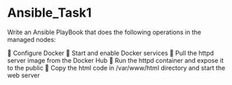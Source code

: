 # Ansible_Task1


Write an Ansible PlayBook that does the following operations in the managed nodes:

🔹 Configure Docker
🔹 Start and enable Docker services
🔹 Pull the httpd server image from the Docker Hub
🔹 Run the httpd container and expose it to the public
🔹 Copy the html code in /var/www/html directory and start the web server
